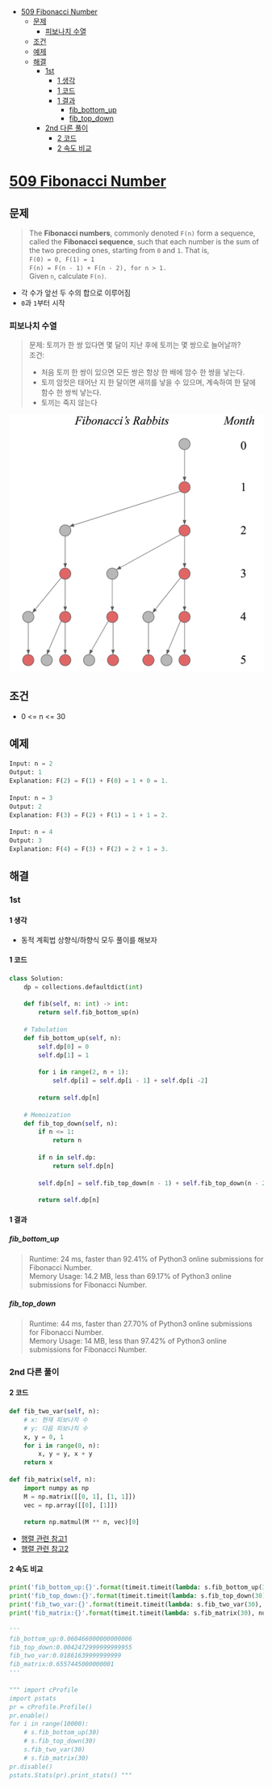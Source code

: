 - [509 Fibonacci Number](#509-fibonacci-number)
  - [문제](#문제)
    - [피보나치 수열](#피보나치-수열)
  - [조건](#조건)
  - [예제](#예제)
  - [해결](#해결)
    - [1st](#1st)
      - [1 생각](#1-생각)
      - [1 코드](#1-코드)
      - [1 결과](#1-결과)
        - [fib_bottom_up](#fib_bottom_up)
        - [fib_top_down](#fib_top_down)
    - [2nd 다른 풀이](#2nd-다른-풀이)
      - [2 코드](#2-코드)
      - [2 속도 비교](#2-속도-비교)

# [509 Fibonacci Number](https://leetcode.com/problems/fibonacci-number/)

## 문제

> The **Fibonacci numbers**, commonly denoted `F(n)` form a sequence, called the **Fibonacci sequence**, such that each number is the sum of the two preceding ones, starting from `0` and `1`. That is,  
> `F(0) = 0, F(1) = 1`  
> `F(n) = F(n - 1) + F(n - 2), for n > 1.`  
> Given `n`, calculate `F(n)`.  

- 각 수가 앞선 두 수의 합으로 이루어짐
- `0`과 `1`부터 시작

### 피보나치 수열

> 문제: 토끼가 한 쌍 있다면 몇 달이 지난 후에 토끼는 몇 쌍으로 늘어날까?  
> 조건:  
>
> - 처음 토끼 한 쌍이 있으면 모든 쌍은 항상 한 배에 암수 한 쌍을 낳는다.  
> - 토끼 암컷은 태어난 지 한 달이면 새끼를 낳을 수 있으며, 계속하여 한 달에 함수 한 쌍씩 낳는다.  
> - 토끼는 죽지 않는다

[![Fibonacci-Rabbits](../anonymous/ch23/Fibonacci-Rabbits.png)](https://science.nu/the-fibonacci-sequence-and-linear-algebra/)

## 조건

- 0 <= n <= 30

## 예제

```py
Input: n = 2
Output: 1
Explanation: F(2) = F(1) + F(0) = 1 + 0 = 1.

Input: n = 3
Output: 2
Explanation: F(3) = F(2) + F(1) = 1 + 1 = 2.

Input: n = 4
Output: 3
Explanation: F(4) = F(3) + F(2) = 2 + 1 = 3.
```

## 해결

### 1st

#### 1 생각

- 동적 계획법 상향식/하향식 모두 풀이를 해보자

#### 1 코드

```py
class Solution:
    dp = collections.defaultdict(int)

    def fib(self, n: int) -> int:
        return self.fib_bottom_up(n)

    # Tabulation
    def fib_bottom_up(self, n):
        self.dp[0] = 0
        self.dp[1] = 1

        for i in range(2, n + 1):
            self.dp[i] = self.dp[i - 1] + self.dp[i -2]

        return self.dp[n]

    # Memoization
    def fib_top_down(self, n):
        if n <= 1:
            return n
        
        if n in self.dp:
            return self.dp[n]
        
        self.dp[n] = self.fib_top_down(n - 1) + self.fib_top_down(n - 2)

        return self.dp[n]
```

#### 1 결과

##### fib_bottom_up

> Runtime: 24 ms, faster than 92.41% of Python3 online submissions for Fibonacci Number.  
> Memory Usage: 14.2 MB, less than 69.17% of Python3 online submissions for Fibonacci Number.

##### fib_top_down

> Runtime: 44 ms, faster than 27.70% of Python3 online submissions for Fibonacci Number.  
> Memory Usage: 14 MB, less than 97.42% of Python3 online submissions for Fibonacci Number.

### 2nd 다른 풀이

#### 2 코드

```py
def fib_two_var(self, n):
    # x: 현재 피보나치 수
    # y: 다음 피보나치 수
    x, y = 0, 1
    for i in range(0, n):
        x, y = y, x + y
    return x

def fib_matrix(self, n):
    import numpy as np
    M = np.matrix([[0, 1], [1, 1]])
    vec = np.array([[0], [1]])

    return np.matmul(M ** n, vec)[0]
```

- [행렬 관련 참고1](https://m.blog.naver.com/yjh0853/221473053842)
- [행렬 관련 참고2](https://medium.com/future-vision/fibonacci-sequence-algorithm-5eebae4e85be)

#### 2 속도 비교

```py
print('fib_bottom_up:{}'.format(timeit.timeit(lambda: s.fib_bottom_up(30), number=10000)))
print('fib_top_down:{}'.format(timeit.timeit(lambda: s.fib_top_down(30), number=10000)))
print('fib_two_var:{}'.format(timeit.timeit(lambda: s.fib_two_var(30), number=10000)))
print('fib_matrix:{}'.format(timeit.timeit(lambda: s.fib_matrix(30), number=10000)))

'''
fib_bottom_up:0.060466000000000006
fib_top_down:0.0042472999999999955
fib_two_var:0.01861639999999999
fib_matrix:0.6557445000000001
'''
 
""" import cProfile
import pstats
pr = cProfile.Profile()
pr.enable()
for i in range(10000):
    # s.fib_bottom_up(30)
    # s.fib_top_down(30)
    s.fib_two_var(30)
    # s.fib_matrix(30)
pr.disable()
pstats.Stats(pr).print_stats() """
```
